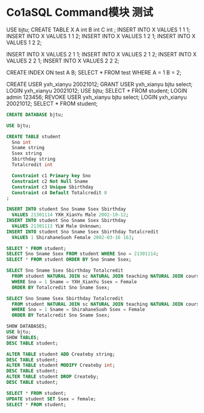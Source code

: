 # Co1aSQL Command模块 测试


USE bjtu;
CREATE TABLE X
  A int
  B int
  C int
;
INSERT INTO X VALUES 1 1 1;
INSERT INTO X VALUES 1 1 2;
INSERT INTO X VALUES 1 2 1;
INSERT INTO X VALUES 1 2 2;


INSERT INTO X VALUES 2 1 1;
INSERT INTO X VALUES 2 1 2;
INSERT INTO X VALUES 2 2 1;
INSERT INTO X VALUES 2 2 2;

CREATE INDEX ON test A B;
SELECT * FROM test WHERE A = 1 B = 2;


CREATE USER yxh_xianyu 20021012;
GRANT USER yxh_xianyu bjtu select;
LOGIN yxh_xianyu 20021012;
USE bjtu;
SELECT * FROM student;
LOGIN admin 123456;
REVOKE USER yxh_xianyu bjtu select;
LOGIN yxh_xianyu 20021012;
SELECT * FROM student;


```sql
CREATE DATABASE bjtu;

USE bjtu;

CREATE TABLE student
  Sno int
  Sname string
  Ssex string
  Sbirthday string
  Totalcredit int

  Constraint c1 Primary key Sno
  Constraint c2 Not Null Sname
  Constraint c3 Unique Sbirthday
  Constraint c4 Default Totalcredit 0
;

INSERT INTO student Sno Sname Ssex Sbirthday 
  VALUES 21301114 YXH_XianYu Male 2002-10-12;
INSERT INTO student Sno Sname Ssex Sbirthday 
  VALUES 21301113 YLW Male Unknown;
INSERT INTO student Sno Sname Ssex Sbirthday Totalcredit
  VALUES 1 ShirahaneSuoh Female 2002-03-16 163;

SELECT * FROM student;
SELECT Sno Sname Ssex FROM student WHERE Sno = 21301114;
SELECT * FROM student ORDER BY Sno Sname Ssex;

SELECT Sno Sname Ssex Sbirthday Totalcredit
  FROM student NATURAL JOIN sc NATURAL JOIN teaching NATURAL JOIN course
  WHERE Sno = 1 Sname = YXH_XianYu Ssex = Female
  ORDER BY Totalcredit Sno Sname Ssex;

SELECT Sno Sname Ssex Sbirthday Totalcredit
  FROM student NATURAL JOIN sc NATURAL JOIN teaching NATURAL JOIN course
  WHERE Sno = 1 Sname = ShirahaneSuoh Ssex = Female
  ORDER BY Totalcredit Sno Sname Ssex;
```

```sql
SHOW DATABASES;
USE bjtu;
SHOW TABLES;
DESC TABLE student;

ALTER TABLE student ADD Createby string;
DESC TABLE student;
ALTER TABLE student MODIFY Createby int;
DESC TABLE student;
ALTER TABLE student DROP Createby;
DESC TABLE student;

SELECT * FROM student;
UPDATE student SET Ssex = female;
SELECT * FROM student;
```

